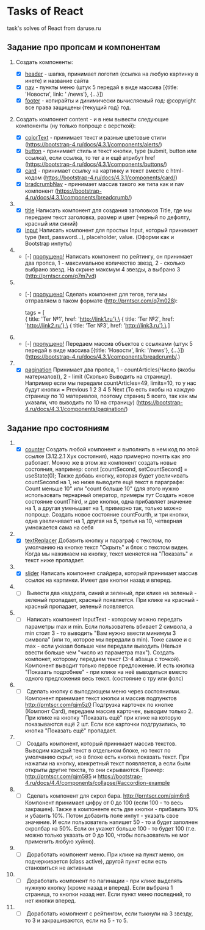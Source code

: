 ﻿# Tasks of React
task's solves of React from daruse.ru

## Задание про пропсам и компонентам
1. Создать компоненты:  
   - [x] [header](createComponents/Header.js) - шапка, принимает логотип (ссылка на любую картинку в инете) и         название сайта  
   - [x] [nav](createComponents/Nav.js) - пункты меню (штук 5 передай в виде массива [{title: 'Новости', link: '       /news'}, {...}])  
   - [x] [footer](createComponents/Footer.js) - копирайты и динимически вычисляемый год: @copyright все права защищены {текущий год} год.
2. Создать компонент content - и в нем вывести следующие компоненты (ну только попроще с версткой):
   - [x] [colorText](createComponents/ColorText..js) - принимает текст и разные цветовые стили (https://bootstrap-4.ru/docs/4.3.1/components/alerts/)
   - [x] [button](createComponents/Button.js) - принимает стиль и текст кнопки, type (submit, button или ссылка), если ссылка, то тег а и ещё атрибут href (https://bootstrap-4.ru/docs/4.3.1/components/buttons/)
   - [x] [card](createComponents/Card.js) - принимает ссылку на картинку и текст вместе с html-кодом (https://bootstrap-4.ru/docs/4.3.1/components/card/)
   - [x] [bradcrumbNav](createComponents/BreadcrumbNav.js) - принимает массив такого же типа как и nav компонент (https://bootstrap-4.ru/docs/4.3.1/components/breadcrumb/)
3. - [x] [title](createComponents/Title.js) Написать компонент для создания заголовков Title, где мы передаем текст заголовка, размер и цвет (черный по дефолту, красный или синий)
   - [x] [input](createComponents/Input.js) Написать компонент для простых Input, который принимает type (text, password...), placeholder, value. (Оформи как и Bootstrap инпуты)
4. - [-] [пропущено!](https://github.com/SergZNTemp/tasksOfReact/edit/master/README.md "не сделано. неточное задание и ссылка не работает") Написать компонент по рейтингу, он принимает два пропса, 1 - максимальное количество звезд, 2 - сколько выбрано звезд. На скрине максмум 4 звезды, а выбрано 3 (http://prntscr.com/q7m7vd)
5. - [-] [пропущено!](https://github.com/SergZNTemp/tasksOfReact/edit/master/README.md "не сделано. неточное задание и ссылка не работает") Сделать компонент для тегов, теги мы отправляем в таком формате (http://prntscr.com/q7m028):

     tags = [\
    { title: 'Тег №1', href: 'http://link1.ru'},\
    { title: 'Тег №2', href: 'http://link2.ru'},\
    { title: 'Тег №3', href: 'http://link3.ru'},\
    ]
  
6. - [-] [пропущено!](https://github.com/SergZNTemp/tasksOfReact/edit/master/README.md "не сделано. повторяется задание") Передаем массив объектов с ссылками (штук 5   передай в виде массива [{title: 'Новости', link: '/news'}, {...}]) (https://bootstrap-4.ru/docs/4.3.1/components/breadcrumb/.)

7. - [x] [pagination](createComponents/Pagination.js) Принимает два пропса, 1 - countArticles(Число (якобы материалов)), 2 - limit (Сколько Выводить на страницу). Например если мы передали countArticles=49, limits=10, то у нас будут кнопки = Previous 1 2 3 4 5 Next (То есть якобы на каждую страницу по 10 материалов, поэтому страниц 5 всего, так как мы указали, что выводить по 10 на страницу)  (https://bootstrap-4.ru/docs/4.3.1/components/pagination/)

## Задание про состояниям
1. - [x] [counter](createStateComponents/Counter.js) Создать любой компонент и выполнить в нем код по этой ссылке (3.12.2.1 Хук состояния), надо примерно понять как это работает.
  Можно же в этом же компонент создать новые состояния, например:
  const [countSecond, setCountSecond] = useState(0);
  Также добавь кнопку, которая будет увеличивать countSecond на 1, но ниже выводите ещё текст в параграфе:
  Count меньше 10" или "count больше 10" (для этого нужно использовать тернарный оператор, примеры тут
  Создать новое состояние countThird, и две кнопки, одна прибавляет значение на 1, а другая уменьшает на 1, примерно так, только можно попроще.
  Создать новое состояние countFourth, и три кнопки, одна увеличивает на 1, другая на 5, третья на 10, четверная умножается сама на себя

2. - [x] [textReplacer](createStateComponents/TextReplacer.js) Добавить кнопку и параграф с текстом, по умолчанию на кнопке текст "Скрыть" и блок с текстом виден. Когда мы нажимаем на кнопку, текст меняется на "Показать" и текст ниже пропадает.
3. - [x] [slider](createStateComponents/Slider.js) Написать компонент слайдера, который принимает массив ссылок на картинки. Имеет две кнопки назад и вперед.
4. - [ ] []( ) Вывести два квадрата, синий и зеленый, при клике на зеленый - зеленый пропадает, красный появляется. При клике на красный - красный пропадает, зеленый появляется.
5. - [ ] []( ) Написать компонент InputText - которому можно передать параметры max и min. Если пользователь вбивает 2 символа, а min стоит 3 - то выводить "Вам нужно ввести минимум 3 символа" (или то, которое мы передали в min). Тоже самое и с max - если указал больше чем передали выводить (Нельзя ввести больше чем "число из параметра max").
Создать компонет, которому передаем текст (3-4 абзаца с точкой). Компонент выводит только первое предложение. И есть кнопка "Показать подробнее" - при клике на неё выводиться вместо одного предложения весь текст. (состояние с тру или фолс)
6. - [ ] []( ) Сделать кнопку с выподающем меню через состояниями. Компонент принимает текст кнопки и массив подпунктов http://prntscr.com/qjm5z0
Подгрузка карточек по кнопке (Компонт Card), передаем массив карточек, выводим только 2. При клике на кнопку "Показать ещё" при клике на которую показываются ещё 2 шт. Если все карточки подгрузились, то кнопка "Показать ещё" пропадает.
7. - [ ] []( ) Создать компонент, который принимает массив текстов. Выводим каждый текст в отдельном блоке, но текст по умолчанию скрыт, но в блоке есть кнопка показать текст. При нажатии на кнопку, конкретный текст появляется, а если были открыты другие текста, то они скрываются. Пример: http://prntscr.com/qjm585 и https://bootstrap-4.ru/docs/4.4/components/collapse/#accordion-example
8. - [ ] []( ) Сделать компонент для скрол бара. http://prntscr.com/qjm6n6 Компонент принимает цифру от 0 до 100 (если 100 - то весь закрашен). Также в компоненте есть две кнопки - прибавить 10% и убавить 10%. Потом добавить поле инпут - указать свое значение. И если пользователь напишет 50 - то и будет заполнен скролбар на 50%. Если он укажет больше 100 - то будет 100 (т.е. можно только указать от 0 до 100, чтобы пользователь не мог применить любую хуйню).
9. - [ ] []( ) Доработать компонент меню. При клике на пункт меню, он подчеркивается (class active), другой пункт если есть становиться не активным
10. - [ ] []( ) Доработать компонент по пагинации - при клике выделять нужную кнопку (кроме назад и вперед). Если выбрана 1 страница, то кнопки назад нет. Если пункт меню последний, то нет кнопки вперед.
11. - [ ] []( ) Доработать комопнент с рейтингом, если тыкнули на 3 звезду, то 3 и закрашиваются, если на 5 - то 5.
